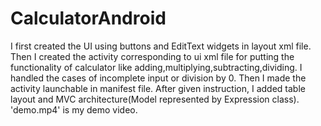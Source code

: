 # CalculatorAndroid
I first created the UI using buttons and EditText widgets in layout xml file. Then I created the activity corresponding to ui xml file for putting the functionality of calculator
like adding,multiplying,subtracting,dividing. I handled the cases of incomplete input or division by 0. Then I made the activity launchable in manifest file.
After given instruction, I added table layout and MVC architecture(Model represented by Expression class). 'demo.mp4' is my demo video.
